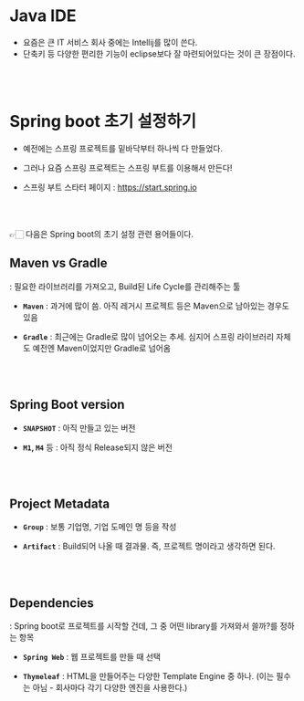 # Java IDE
- 요즘은 큰 IT 서비스 회사 중에는 Intellij를 많이 쓴다.
- 단축키 등 다양한 편리한 기능이 eclipse보다 잘 마련되어있다는 것이 큰 장점이다.

<br><br>

# Spring boot 초기 설정하기

- 예전에는 스프링 프로젝트를 밑바닥부터 하나씩 다 만들었다.

- 그러나 요즘 스프링 프로젝트는 스프링 부트를 이용해서 만든다!

- 스프링 부트 스타터 페이지 : https://start.spring.io

<br><br>

👉🏻 다음은 Spring boot의 초기 설정 관련 용어들이다.
<br>

## Maven vs Gradle


: 필요한 라이브러리를 가져오고, Build된 Life Cycle를 관리해주는 툴

- **`Maven`** : 과거에 많이 씀. 아직 레거시 프로젝트 등은 Maven으로 남아있는 경우도 있음

- **`Gradle`** : 최근에는 Gradle로 많이 넘어오는 추세. 심지어 스프링 라이브러리 자체도 예전엔 Maven이었지만 Gradle로 넘어옴


<br><br>

## Spring Boot version

- **`SNAPSHOT`** : 아직 만들고 있는 버전

- **`M1`, `M4`** 등 : 아직 정식 Release되지 않은 버전


<br><br>


## Project Metadata

- **`Group`** : 보통 기업명, 기업 도메인 명 등을 작성

- **`Artifact`** : Build되어 나올 때 결과물. 즉, 프로젝트 명이라고 생각하면 된다.


<br><br>


## Dependencies


: Spring boot로 프로젝트를 시작할 건데, 그 중 어떤  library를 가져와서 쓸까?를 정하는 항목

- **`Spring Web`** : 웹 프로젝트를 만들 때 선택


- **`Thymeleaf`** : HTML을 만들어주는 다양한 Template Engine 중 하나. (이는 필수는 아님 - 회사마다 각기 다양한 엔진을 사용한다.)
